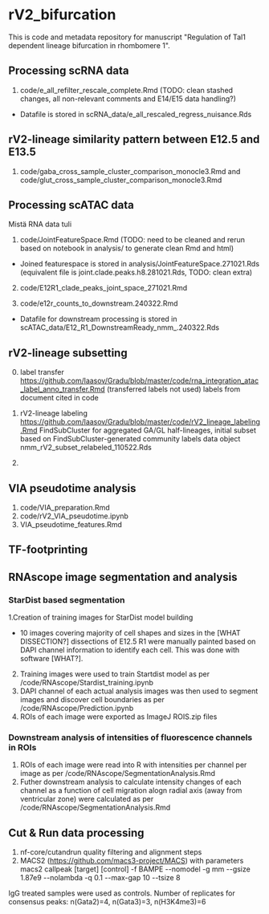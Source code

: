 # rV2_bifurcation

This is code and metadata repository for manuscript "Regulation of Tal1 dependent lineage bifurcation in rhombomere 1".

## Processing scRNA data

1. code/e_all_refilter_rescale_complete.Rmd 
(TODO: clean stashed changes, all non-relevant comments and E14/E15 data handling?)
- Datafile is stored in scRNA_data/e_all_rescaled_regress_nuisance.Rds

## rV2-lineage similarity pattern between E12.5 and E13.5

1. code/gaba_cross_sample_cluster_comparison_monocle3.Rmd and code/glut_cross_sample_cluster_comparison_monocle3.Rmd

## Processing scATAC data
Mistä RNA data tuli
1. code/JointFeatureSpace.Rmd (TODO: need to be cleaned and rerun based on notebook in analysis/ to generate clean Rmd and html)
- Joined featurespace is stored in analysis/JointFeatureSpace.271021.Rds (equivalent file is joint.clade.peaks.h8.281021.Rds, TODO: clean extra)

2. code/E12R1_clade_peaks_joint_space_271021.Rmd

3. code/e12r_counts_to_downstream.240322.Rmd
- Datafile for downstream processing is stored in scATAC_data/E12_R1_DownstreamReady_nmm_.240322.Rds

## rV2-lineage subsetting

0. label transfer https://github.com/laasov/Gradu/blob/master/code/rna_integration_atac_label_anno_transfer.Rmd (transferred labels not used) labels from document cited in code

1. rV2-lineage labeling https://github.com/laasov/Gradu/blob/master/code/rV2_lineage_labeling.Rmd
    FindSubCluster for aggregated GA/GL half-lineages, initial subset based on FindSubCluster-generated community labels
    data object nmm_rV2_subset_relabeled_110522.Rds

2.


## VIA pseudotime analysis

1. code/VIA_preparation.Rmd
2. code/rV2_VIA_pseudotime.ipynb
3. VIA_pseudotime_features.Rmd

## TF-footprinting


## RNAscope image segmentation and analysis
### StarDist based segmentation
1.Creation of training images for StarDist model building
- 10 images covering majority of cell shapes and sizes in the [WHAT DISSECTION?] dissections of E12.5 R1 were manually painted based on DAPI channel information to identify each cell. This was done with software [WHAT?].
2. Training images were used to train Startdist model as per /code/RNAscope/Stardist_training.ipynb
3. DAPI channel of each actual analysis images was then used to segment images and discover cell boundaries as per /code/RNAscope/Prediction.ipynb
4. ROIs of each image were exported as ImageJ ROIS.zip files

### Downstream analysis of intensities of fluorescence channels in ROIs
1. ROIs of each image were read into R with intensities per channel per image as per /code/RNAscope/SegmentationAnalysis.Rmd
2. Futher downstream analysis to calculate intensity changes of each channel as a function of cell migration alogn radial axis (away from ventricular zone) were calculated as per /code/RNAscope/SegmentationAnalysis.Rmd

## Cut & Run data processing

1. nf-core/cutandrun quality filtering and alignment steps
2. MACS2 (https://github.com/macs3-project/MACS) with parameters
macs2 callpeak [target] [control] -f BAMPE --nomodel -g mm --gsize 1.87e9 --nolambda -q 0.1 --max-gap 10 --tsize 8

 IgG treated samples were used as controls. Number of replicates for consensus peaks: n(Gata2)=4, n(Gata3)=3, n(H3K4me3)=6


